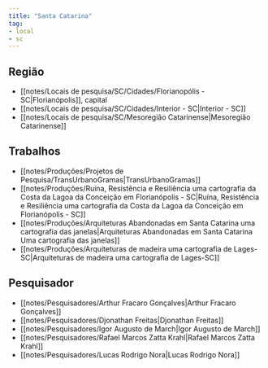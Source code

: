 ```yaml
---
title: "Santa Catarina"
tag:
- local
- sc
---
```


## Região
- [[notes/Locais de pesquisa/SC/Cidades/Florianopólis - SC|Florianópolis]], capital
- [[notes/Locais de pesquisa/SC/Cidades/Interior - SC|Interior - SC]]
- [[notes/Locais de pesquisa/SC/Mesoregião Catarinense|Mesoregião Catarinense]]

## Trabalhos
- [[notes/Produções/Projetos de Pesquisa/TransUrbanoGramas|TransUrbanoGramas]]
- [[notes/Produções/Ruína, Resistência e Resiliência uma cartografia da Costa da Lagoa da Conceição em Florianópolis - SC|Ruína, Resistência e Resiliência uma cartografia da Costa da Lagoa da Conceição em Florianópolis - SC]]
- [[notes/Produções/Arquiteturas Abandonadas em Santa Catarina uma cartografia das janelas|Arquiteturas Abandonadas em Santa Catarina Uma cartografia das janelas]]
- [[notes/Produções/Arquiteturas de madeira uma cartografia de Lages-SC|Arquiteturas de madeira uma cartografia de Lages-SC]]

## Pesquisador
- [[notes/Pesquisadores/Arthur Fracaro Gonçalves|Arthur Fracaro Gonçalves]]
- [[notes/Pesquisadores/Djonathan Freitas|Djonathan Freitas]]
- [[notes/Pesquisadores/Igor Augusto de March|Igor Augusto de March]]
- [[notes/Pesquisadores/Rafael Marcos Zatta Krahl|Rafael Marcos Zatta Krahl]]
- [[notes/Pesquisadores/Lucas Rodrigo Nora|Lucas Rodrigo Nora]]
